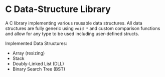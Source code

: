 # C Data-Structure Library
A C library implementing various reusable data structures. 
All data structures are fully generic using `void *` and custom comparison functions and allow for any type to be used including user-defined structs. 

Implemented Data Structures:
- Array (resizing)
- Stack
- Doubly-Linked List (DLL)
- Binary Search Tree (BST)
